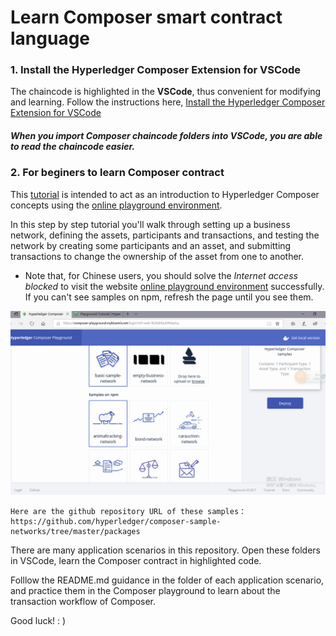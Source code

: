 #  Learn Composer smart contract language

### 1. Install the Hyperledger Composer Extension for VSCode

The chaincode is highlighted in the **VSCode**, thus convenient for modifying and learning.
Follow the instructions here, [Install the Hyperledger Composer Extension for VSCode](https://hyperledger.github.io/composer/latest/installing/installing-prereqs)

##### When you import Composer chaincode folders into VSCode, you are able to read the chaincode easier.

### 2. For beginers to learn Composer contract

This [tutorial](https://hyperledger.github.io/composer/latest/tutorials/playground-tutorial.html) is intended to act as an introduction to Hyperledger Composer concepts using the [online playground environment](https://composer-playground.mybluemix.net/).

In this step by step tutorial you'll walk through setting up a business network, defining the assets, participants and transactions, and testing the network by creating some participants and an asset, and submitting transactions to change the ownership of the asset from one to another.

- Note that, for Chinese users, you should solve the  *Internet access blocked* to visit the website [online playground environment](https://composer-playground.mybluemix.net/) successfully.  If  you can't see samples on npm,  refresh the page until you see them.

![Image text](https://github.com/lulinglingcufe/LearnComposer/blob/master/pic/samples.PNG)

```
Here are the github repository URL of these samples：
https://github.com/hyperledger/composer-sample-networks/tree/master/packages
```

There are many application scenarios in this repository. Open these folders in VSCode,  learn the Composer contract in highlighted code. 

Folllow the README.md guidance in the folder of each application scenario, and practice them in the Composer playground to learn about the transaction workflow of Composer.

Good luck!  : )

